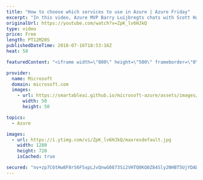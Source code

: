 ```yaml
---
title: "How to choose which services to use in Azure | Azure Friday"
excerpt: "In this video, Azure MVP Barry Luijbregts chats with Scott Hanselman about how he goes about choosing the right services in Azure to run his applications and store his data.   For more information, see:  • Overview of Azure services https://aka.ms/azfr/435/01  • Pluralsight course: Microsoft Azure for"
originalUrl: https://youtube.com/watch?v=ZpK_lv6HJkQ
type: video
price: Free
length: PT12M20S
publishedDateTime: 2018-07-16T18:53:16Z
heat: 58

featuredContent: "<iframe width=\"800\" height=\"500\" frameborder=\"0\" src=\"https://www.youtube.com/embed/ZpK_lv6HJkQ\" allow=\"accelerometer; autoplay; encrypted-media; gyroscope; picture-in-picture\" allowfullscreen></iframe>"

provider:
  name: Microsoft
  domain: microsoft.com
  images:
    - url: https://smartableai.github.io/microsoft-azure/assets/images/organizations/microsoft.com-50x50.jpg
      width: 50
      height: 50

topics:
  - Azure

images:
  - url: https://i.ytimg.com/vi/ZpK_lv6HJkQ/maxresdefault.jpg
    width: 1280
    height: 720
    isCached: true

secured: "nv+zp7C6tHw8F8rS6F5xpLJvQnwG0873Si2VHTQ0KQ0Z84Sly2NHBT5UjYDADxN0aVY3oNGLqaUL5V1pD0hLPKZTCbfMPCkyoFma6S0cbne7aJJp6zU3/nGHqncMEvTkYKo1NFHqxDIa9M6v6p3ZPEylRZrJkKq2vMcfmmwekzfMnTBPzDKZ9Ta6U+ySgu8ntjJuOcyIq64o3mEEjHyj+KDVL9liQL1ib+oimerSJ7UFHkIP17i6qRboYkoL6xQdepBB+4EpLOZLXVcwESBTdSfV0Wi2rchyNmGuFfhUsEBVESDtzsnrNUDNbC9djQ7ZO0LUQodvctJf9tB0Gs4moeK+Ka0+V183k+YyE6JweXCWCfYgaxb9szE6h6NSxul+FOzlxhKTZxZAQWimB8rmKyosI0TVr2GcjtIWFVq6gj8=;5zz6aNdvHqMJiqcV3jFPcA=="
---
```


